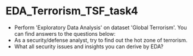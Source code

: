 # EDA_Terrorism_TSF_task4
- Perform 'Exploratory Data Analysis' on dataset 'Global Terrorism'.
You can find answers to the questions below:
- As a security/defense analyst, try to find out the hot zone of terrorism. 
- What all security issues and insights you can derive by EDA?
